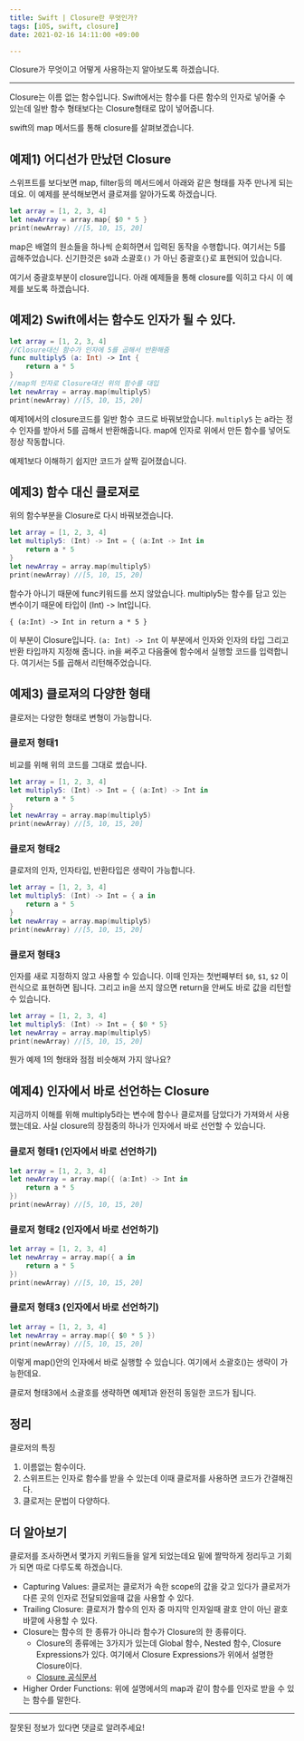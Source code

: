 ```yaml
---
title: Swift | Closure란 무엇인가?
tags: [iOS, swift, closure]
date: 2021-02-16 14:11:00 +09:00

---
```


Closure가 무엇이고 어떻게 사용하는지 알아보도록 하겠습니다.

<!--more-->
---

Closure는 이름 없는 함수입니다. 
Swift에서는 함수를 다른 함수의 인자로 넣어줄 수 있는데 일반 함수 형태보다는 Closure형태로 많이 넣어줍니다.

swift의 map 메서드를 통해 closure를 살펴보겠습니다.

## 예제1) 어디선가 만났던 Closure

스위프트를 보다보면 map, filter등의 메서드에서 아래와 같은 형태를 자주 만나게 되는데요. 이 예제를 분석해보면서 클로져를 알아가도록 하겠습니다.

```swift
let array = [1, 2, 3, 4]
let newArray = array.map{ $0 * 5 }
print(newArray) //[5, 10, 15, 20]
```

map은 배열의 원소들을 하나씩 순회하면서 입력된 동작을 수행합니다.
여기서는 5를 곱해주었습니다.
신기한것은 `$0`과 소괄호`()` 가 아닌 중괄호`{}`로 표현되어 있습니다.

여기서 중괄호부분이 closure입니다. 아래 예제들을 통해 closure를 익히고 다시 이 예제를 보도록 하겠습니다.

## 예제2) Swift에서는 함수도 인자가 될 수 있다.

```swift
let array = [1, 2, 3, 4]
//Closure대신 함수가 인자에 5를 곱해서 반환해줌
func multiply5 (a: Int) -> Int {
    return a * 5
}
//map의 인자로 Closure대신 위의 함수를 대입
let newArray = array.map(multiply5)
print(newArray) //[5, 10, 15, 20]
```

예제1에서의 closure코드를 일반 함수 코드로 바꿔보았습니다.
`multiply5` 는 a라는 정수 인자를 받아서 5를 곱해서 반환해줍니다.
map에 인자로 위에서 만든 함수를 넣어도 정상 작동합니다.

예제1보다 이해하기 쉽지만 코드가 살짝 길어졌습니다.

## 예제3) 함수 대신 클로져로

위의 함수부분을 Closure로 다시 바꿔보겠습니다.

```swift
let array = [1, 2, 3, 4]
let multiply5: (Int) -> Int = { (a:Int -> Int in
    return a * 5
}
let newArray = array.map(multiply5)
print(newArray) //[5, 10, 15, 20]
```

함수가 아니기 때문에 func키워드를 쓰지 않았습니다.
multiply5는 함수를 담고 있는 변수이기 때문에 타입이 (Int) -> Int입니다.

`{ (a:Int) -> Int in
    return a * 5
}`

이 부분이 Closure입니다. 
`(a: Int) -> Int` 이 부분에서 인자와 인자의 타입 그리고 반환 타입까지 지정해 줍니다.
in을 써주고 다음줄에 함수에서 실행할 코드를 입력합니다.
여기서는 5를 곱해서 리턴해주었습니다.


## 예제3) 클로져의 다양한 형태

클로저는 다양한 형태로 변형이 가능합니다. 

### 클로저 형태1

비교를 위해 위의 코드를 그대로 썼습니다.

```swift
let array = [1, 2, 3, 4]
let multiply5: (Int) -> Int = { (a:Int) -> Int in
    return a * 5
}
let newArray = array.map(multiply5)
print(newArray) //[5, 10, 15, 20]
```

### 클로저 형태2

클로저의 인자, 인자타입, 반환타입은 생략이 가능합니다.

```swift
let array = [1, 2, 3, 4]
let multiply5: (Int) -> Int = { a in
    return a * 5
}
let newArray = array.map(multiply5)
print(newArray) //[5, 10, 15, 20]
```

### 클로저 형태3

인자를 새로 지정하지 않고 사용할 수 있습니다.
이때 인자는 첫번째부터 `$0`, `$1`, `$2` 이런식으로 표현하면 됩니다.
그리고 in을 쓰지 않으면 return을 안써도 바로 값을 리턴할 수 있습니다.

```swift
let array = [1, 2, 3, 4]
let multiply5: (Int) -> Int = { $0 * 5}
let newArray = array.map(multiply5)
print(newArray) //[5, 10, 15, 20]
```

뭔가 예제 1의 형태와 점점 비슷해져 가지 않나요?

## 예제4) 인자에서 바로 선언하는 Closure

지금까지 이해를 위해 multiply5라는 변수에 함수나 클로져를 담았다가 가져와서 사용했는데요.
사실 closure의 장점중의 하나가 인자에서 바로 선언할 수 있습니다.

### 클로저 형태1 (인자에서 바로 선언하기)

```swift
let array = [1, 2, 3, 4]
let newArray = array.map({ (a:Int) -> Int in
    return a * 5
})
print(newArray) //[5, 10, 15, 20]
```

### 클로저 형태2 (인자에서 바로 선언하기)

```swift
let array = [1, 2, 3, 4]
let newArray = array.map({ a in
    return a * 5
})
print(newArray) //[5, 10, 15, 20]
```

### 클로저 형태3 (인자에서 바로 선언하기)

```swift
let array = [1, 2, 3, 4]
let newArray = array.map({ $0 * 5 })
print(newArray) //[5, 10, 15, 20]
```

이렇게 map()안의 인자에서 바로 실행할 수 있습니다. 여기에서 소괄호()는 생략이 가능한데요.

클로저 형태3에서 소괄호를 생략하면 예제1과 완전히 동일한 코드가 됩니다.


## 정리

클로저의 특징
1. 이름없는 함수이다.
2. 스위프트는 인자로 함수를 받을 수 있는데 이때 클로저를 사용하면 코드가 간결해진다.
3. 클로저는 문법이 다양하다.

## 더 알아보기

클로저를 조사하면서 몇가지 키워드들을 알게 되었는데요
밑에 짤막하게 정리두고 기회가 되면 따로 다루도록 하겠습니다.

- Capturing Values: 클로저는 클로저가 속한 scope의 값을 갖고 있다가 클로저가 다른 곳의 인자로 전달되었을때 값을 사용할 수 있다.
- Trailing Closure: 클로저가 함수의 인자 중 마지막 인자일때 괄호 안이 아닌 괄호 바깥에 사용할 수 있다.
- Closure는 함수의 한 종류가 아니라 함수가 Closure의 한 종류이다.
  - Closure의 종류에는 3가지가 있는데 Global 함수, Nested 함수, Closure Expressions가 있다. 여기에서 Closure Expressions가 위에서 설명한 Closure이다.
  - [Closure 공식문서](https://docs.swift.org/swift-book/LanguageGuide/Closures.html)
- Higher Order Functions: 위에 설명에서의 map과 같이 함수를 인자로 받을 수 있는 함수를 말한다.

---

잘못된 정보가 있다면 댓글로 알려주세요!
